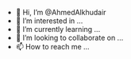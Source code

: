 - 👋 Hi, I’m @AhmedAlkhudair
- 👀 I’m interested in ...
- 🌱 I’m currently learning ...
- 💞️ I’m looking to collaborate on ...
- 📫 How to reach me ...

<!---
AhmedAlkhudair/AhmedAlkhudair is a ✨ special ✨ repository because its `README.md` (this file) appears on your GitHub profile.
You can click the Preview link to take a look at your changes.
---> 
